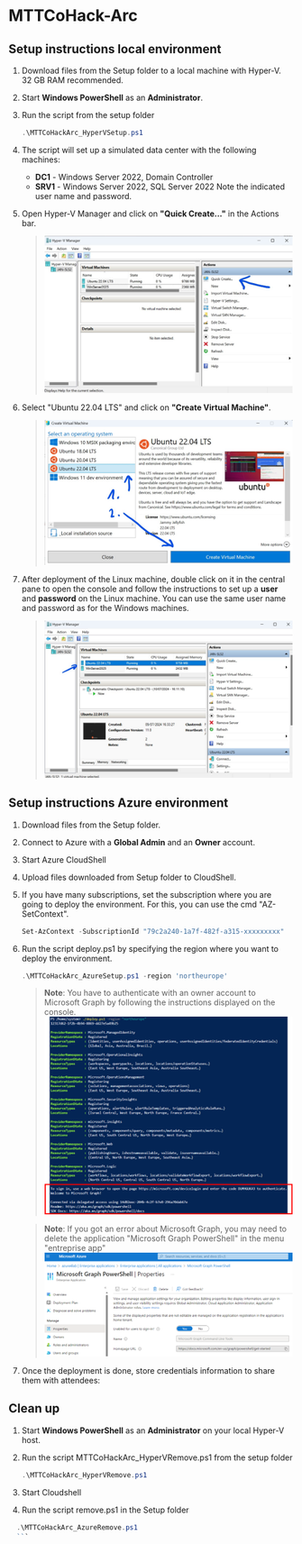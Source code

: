 # MTTCoHack-Arc

## Setup instructions local environment

1. Download files from the Setup folder to a local machine with Hyper-V. 32 GB RAM recommended.

2. Start **Windows PowerShell** as an **Administrator**.

3. Run the script from the setup folder
    ```powershell 
    .\MTTCoHackArc_HyperVSetup.ps1
    ```

4. The script will set up a simulated data center with the following machines:
   - **DC1** - Windows Server 2022, Domain Controller
   - **SRV1** - Windows Server 2022, SQL Server 2022
  Note the indicated user name and password.

5. Open Hyper-V Manager and click on **"Quick Create..."** in the Actions bar.
    >![](./images/quickcreate1.jpg)

6. Select "Ubuntu 22.04 LTS" and click on **"Create Virtual Machine"**.
   >![](./images/quickcreate2.jpg)
     
7. After deployment of the Linux machine, double click on it in the central pane to open the console and follow the instructions to set up a **user** and **password** on the Linux machine. You can use the same user name and password as for the Windows machines.
   >![](./images/ubuntu1.jpg)
   

## Setup instructions Azure environment

1. Download files from the Setup folder.

2. Connect to Azure with a **Global Admin** and an **Owner** account.

3. Start Azure CloudShell

4. Upload files downloaded from Setup folder to CloudShell. 

5. If you have many subscriptions, set the subscription where you are going to deploy the environment. For this, you can use the cmd "AZ-SetContext".
    
    ```powershell
    Set-AzContext -SubscriptionId "79c2a240-1a7f-482f-a315-xxxxxxxxx"
    ```

6. Run the script deploy.ps1 by specifying the region where you want to deploy the environment.
     
     ```powershell
    .\MTTCoHackArc_AzureSetup.ps1 -region 'northeurope'
    ```
  
   >**Note**: You have to authenticate with an owner account to Microsoft Graph by following the instructions displayed on the console.
   >![archi](./images/graph-auth.png)

   >**Note**: If you got an error about Microsoft Graph, you may need to delete the application "Microsoft Graph PowerShell" in the menu "entreprise app"
   >![archi](./images/powershellapp.png)

7. Once the deployment is done, store credentials information to share them with attendees:
    

## Clean up

1. Start **Windows PowerShell** as an **Administrator** on your local Hyper-V host.

2. Run the script MTTCoHackArc_HyperVRemove.ps1 from the setup folder
    ```powershell 
    .\MTTCoHackArc_HyperVRemove.ps1
    ```

2. Start Cloudshell

3. Run the script remove.ps1 in the Setup folder
  ```powershell
    .\MTTCoHackArc_AzureRemove.ps1
    ```